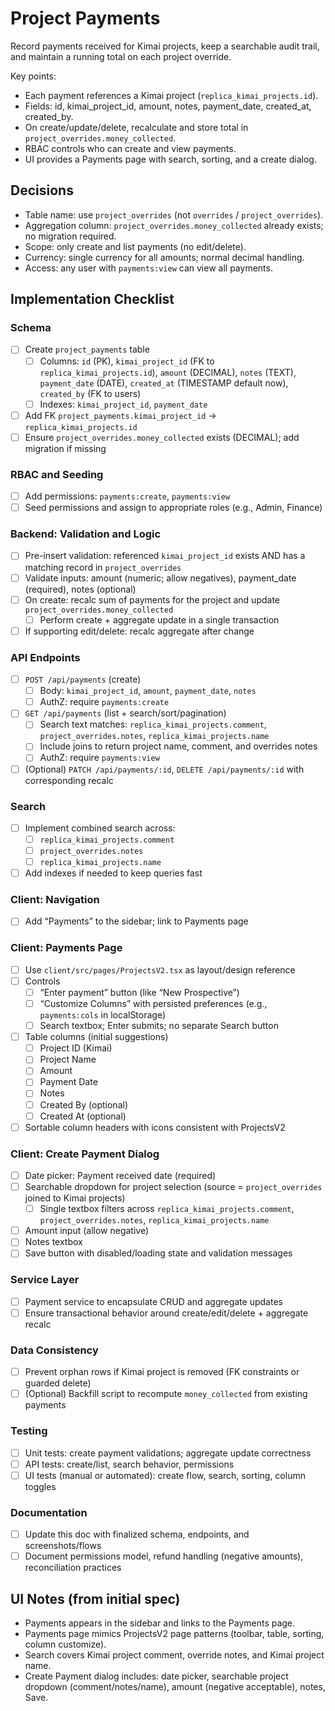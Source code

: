 # Project Payments

Record payments received for Kimai projects, keep a searchable audit trail, and maintain a running total on each project override.

Key points:
- Each payment references a Kimai project (`replica_kimai_projects.id`).
- Fields: id, kimai_project_id, amount, notes, payment_date, created_at, created_by.
- On create/update/delete, recalculate and store total in `project_overrides.money_collected`.
- RBAC controls who can create and view payments.
- UI provides a Payments page with search, sorting, and a create dialog.

## Decisions
- Table name: use `project_overrides` (not `overrides` / `project_overrides`).
- Aggregation column: `project_overrides.money_collected` already exists; no migration required.
- Scope: only create and list payments (no edit/delete).
- Currency: single currency for all amounts; normal decimal handling.
- Access: any user with `payments:view` can view all payments.

## Implementation Checklist

### Schema
- [ ] Create `project_payments` table
  - [ ] Columns: `id` (PK), `kimai_project_id` (FK to `replica_kimai_projects.id`), `amount` (DECIMAL), `notes` (TEXT), `payment_date` (DATE), `created_at` (TIMESTAMP default now), `created_by` (FK to users)
  - [ ] Indexes: `kimai_project_id`, `payment_date`
- [ ] Add FK `project_payments.kimai_project_id` → `replica_kimai_projects.id`
- [ ] Ensure `project_overrides.money_collected` exists (DECIMAL); add migration if missing

### RBAC and Seeding
- [ ] Add permissions: `payments:create`, `payments:view`
- [ ] Seed permissions and assign to appropriate roles (e.g., Admin, Finance)

### Backend: Validation and Logic
- [ ] Pre-insert validation: referenced `kimai_project_id` exists AND has a matching record in `project_overrides`
- [ ] Validate inputs: amount (numeric; allow negatives), payment_date (required), notes (optional)
- [ ] On create: recalc sum of payments for the project and update `project_overrides.money_collected`
  - [ ] Perform create + aggregate update in a single transaction
- [ ] If supporting edit/delete: recalc aggregate after change

### API Endpoints
- [ ] `POST /api/payments` (create)
  - [ ] Body: `kimai_project_id`, `amount`, `payment_date`, `notes`
  - [ ] AuthZ: require `payments:create`
- [ ] `GET /api/payments` (list + search/sort/pagination)
  - [ ] Search text matches: `replica_kimai_projects.comment`, `project_overrides.notes`, `replica_kimai_projects.name`
  - [ ] Include joins to return project name, comment, and overrides notes
  - [ ] AuthZ: require `payments:view`
- [ ] (Optional) `PATCH /api/payments/:id`, `DELETE /api/payments/:id` with corresponding recalc

### Search
- [ ] Implement combined search across:
  - [ ] `replica_kimai_projects.comment`
  - [ ] `project_overrides.notes`
  - [ ] `replica_kimai_projects.name`
- [ ] Add indexes if needed to keep queries fast

### Client: Navigation
- [ ] Add “Payments” to the sidebar; link to Payments page

### Client: Payments Page
- [ ] Use `client/src/pages/ProjectsV2.tsx` as layout/design reference
- [ ] Controls
  - [ ] “Enter payment” button (like “New Prospective”)
  - [ ] “Customize Columns” with persisted preferences (e.g., `payments:cols` in localStorage)
  - [ ] Search textbox; Enter submits; no separate Search button
- [ ] Table columns (initial suggestions)
  - [ ] Project ID (Kimai)
  - [ ] Project Name
  - [ ] Amount
  - [ ] Payment Date
  - [ ] Notes
  - [ ] Created By (optional)
  - [ ] Created At (optional)
- [ ] Sortable column headers with icons consistent with ProjectsV2

### Client: Create Payment Dialog
- [ ] Date picker: Payment received date (required)
- [ ] Searchable dropdown for project selection (source = `project_overrides` joined to Kimai projects)
  - [ ] Single textbox filters across `replica_kimai_projects.comment`, `project_overrides.notes`, `replica_kimai_projects.name`
- [ ] Amount input (allow negative)
- [ ] Notes textbox
- [ ] Save button with disabled/loading state and validation messages

### Service Layer
- [ ] Payment service to encapsulate CRUD and aggregate updates
- [ ] Ensure transactional behavior around create/edit/delete + aggregate recalc

### Data Consistency
- [ ] Prevent orphan rows if Kimai project is removed (FK constraints or guarded delete)
- [ ] (Optional) Backfill script to recompute `money_collected` from existing payments

### Testing
- [ ] Unit tests: create payment validations; aggregate update correctness
- [ ] API tests: create/list, search behavior, permissions
- [ ] UI tests (manual or automated): create flow, search, sorting, column toggles

### Documentation
- [ ] Update this doc with finalized schema, endpoints, and screenshots/flows
- [ ] Document permissions model, refund handling (negative amounts), reconciliation practices

## UI Notes (from initial spec)
- Payments appears in the sidebar and links to the Payments page.
- Payments page mimics ProjectsV2 page patterns (toolbar, table, sorting, column customize).
- Search covers Kimai project comment, override notes, and Kimai project name.
- Create Payment dialog includes: date picker, searchable project dropdown (comment/notes/name), amount (negative acceptable), notes, Save.
